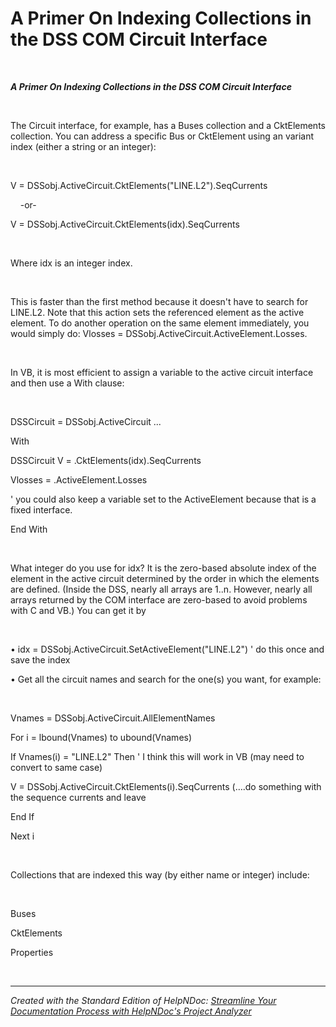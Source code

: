 # A Primer On Indexing Collections in the DSS COM Circuit Interface

&nbsp;

***A Primer On Indexing Collections in the DSS COM Circuit Interface***

&nbsp;

The Circuit interface, for example, has a Buses collection and a CktElements collection. You can address a specific Bus or CktElement using an variant index (either a string or an integer):

&nbsp;

V = DSSobj.ActiveCircuit.CktElements("LINE.L2").SeqCurrents

&nbsp; &nbsp; -or-

V = DSSobj.ActiveCircuit.CktElements(idx).SeqCurrents

&nbsp;

Where idx is an integer index.

&nbsp;

This is faster than the first method because it doesn't have to search for LINE.L2. Note that this action sets the referenced element as the active element. To do another operation on the same element immediately, you would simply do: Vlosses = DSSobj.ActiveCircuit.ActiveElement.Losses.

&nbsp;

In VB, it is most efficient to assign a variable to the active circuit interface and then use a With clause:

&nbsp;

DSSCircuit = DSSobj.ActiveCircuit ...

With

DSSCircuit V = .CktElements(idx).SeqCurrents

Vlosses = .ActiveElement.Losses

' you could also keep a variable set to the ActiveElement because that is a fixed interface.

End With

&nbsp;

What integer do you use for idx? It is the zero-based absolute index of the element in the active circuit determined by the order in which the elements are defined. (Inside the DSS, nearly all arrays are 1..n. However, nearly all arrays returned by the COM interface are zero-based to avoid problems with C and VB.) You can get it by

&nbsp;

• idx = DSSobj.ActiveCircuit.SetActiveElement("LINE.L2") ' do this once and save the index

• Get all the circuit names and search for the one(s) you want, for example:

&nbsp;

Vnames = DSSobj.ActiveCircuit.AllElementNames

For i = lbound(Vnames) to ubound(Vnames)

If Vnames(i) = "LINE.L2" Then ' I think this will work in VB (may need to convert to same case)

V = DSSobj.ActiveCircuit.CktElements(i).SeqCurrents (….do something with the sequence currents and leave&nbsp;

End If

Next i

&nbsp;

Collections that are indexed this way (by either name or integer) include:

&nbsp;

Buses

CktElements

Properties

&nbsp;


***
_Created with the Standard Edition of HelpNDoc: [Streamline Your Documentation Process with HelpNDoc's Project Analyzer](<https://www.helpndoc.com/feature-tour/advanced-project-analyzer/>)_
